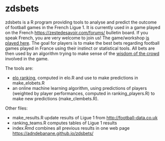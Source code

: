 # zdsbets 

zdsbets is a R program providing tools to analyse and predict the outcome of football games in the French Ligue 1.
It is currently used in a game played on the French https://zestedesavoir.com/forums/ bulletin board. 
If you speak French, you are very welcome to join us! 
The game/workshop [is played here](https://zestedesavoir.com/forums/sujet/999/atelier-paris-sportifs-et-intelligence-collective/).
The goal for players is to make the best bets regarding football games played in France using their instinct or statistical tools.
All bets are then used by an algorithm trying to make sense of the [wisdom of the crowd](https://en.wikipedia.org/wiki/Wisdom_of_the_crowd) involved in the game.

The tools are:

- [elo ranking](http://clubelo.com/), computed in elo.R and use to make predictions in make_elobets.R
- an online machine learning algorithm, using predictions of players (weighted by player performances, computed in ranking_players.R) to make new predictions (make_clembets.R).

Other files:

- make_results.R update results of Ligue 1 from http://football-data.co.uk
- ranking_teams.R computes tables of Ligue 1 results
- index.Rmd combines all previous results in one web page https://adndebanane.github.io/zdsbets/
